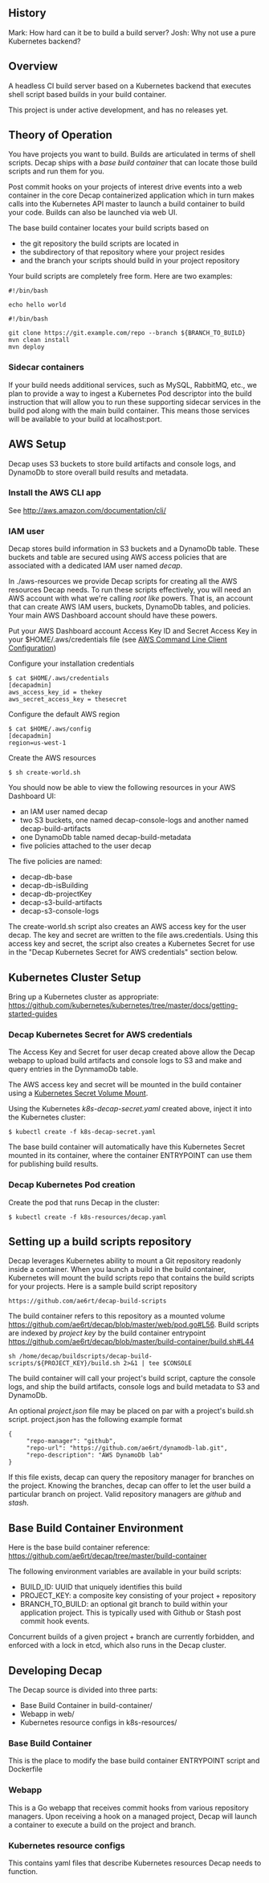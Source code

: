 ## History

Mark: How hard can it be to build a build server?
Josh: Why not use a pure Kubernetes backend?

## Overview

A headless CI build server based on a Kubernetes backend that
executes shell script based builds in your build container.

This project is under active development, and has no releases yet.

## Theory of Operation

You have projects you want to build.  Builds are articulated in
terms of shell scripts.  Decap ships with a _base build container_
that can locate those build scripts and run them for you.  

Post commit hooks on your projects of interest drive events into a
web container in the core Decap containerized application which
in turn makes calls into the Kubernetes API master to launch a build
container to build your code.  Builds can also be launched via web
UI.

The base build container locates your build scripts based on 

* the git repository the build scripts are located in
* the subdirectory of that repository where your project resides
* and the branch your scripts should build in your project repository

Your build scripts are completely free form.  Here are two examples:

```
#!/bin/bash

echo hello world
```

```
#!/bin/bash

git clone https://git.example.com/repo --branch ${BRANCH_TO_BUILD}
mvn clean install
mvn deploy
```

### Sidecar containers

If your build needs additional services, such as MySQL, RabbitMQ,
etc., we plan to provide a way to ingest a Kubernetes Pod descriptor
into the build instruction that will allow you to run these supporting
sidecar services in the build pod along with the main build container.
This means those services will be available to your build at
localhost:port.

## AWS Setup

Decap uses S3 buckets to store build artifacts and console logs,
and DynamoDb to store overall build results and metadata.

### Install the AWS CLI app

See http://aws.amazon.com/documentation/cli/

### IAM user

Decap stores build information in S3 buckets and a DynamoDb
table.  These buckets and table are secured using AWS access policies
that are associated with a dedicated IAM user named _decap_.

In ./aws-resources we provide Decap scripts for creating all the
AWS resources Decap needs.  To run these scripts effectively, you
will need an AWS account with what we're calling _root like_ powers.
That is, an account that can create AWS IAM users, buckets, DynamoDb
tables, and policies.  Your main AWS Dashboard account should have
these powers.

Put your AWS Dashboard account Access Key ID and Secret Access Key
in your $HOME/.aws/credentials file (see [AWS Command Line Client Configuration](http://docs.aws.amazon.com/cli/latest/userguide/cli-chap-getting-started.html#cli-config-files))

Configure your installation credentials

```
$ cat $HOME/.aws/credentials
[decapadmin]
aws_access_key_id = thekey
aws_secret_access_key = thesecret
```

Configure the default AWS region

```
$ cat $HOME/.aws/config
[decapadmin]
region=us-west-1
```

Create the AWS resources

```
$ sh create-world.sh
```
			
You should now be able to view the following resources in your AWS
Dashboard UI:

* an IAM user named decap
* two S3 buckets, one named decap-console-logs and another named decap-build-artifacts
* one DynamoDb table named decap-build-metadata
* five policies attached to the user decap

The five policies are named:

* decap-db-base
* decap-db-isBuilding
* decap-db-projectKey
* decap-s3-build-artifacts
* decap-s3-console-logs

The create-world.sh script also creates an AWS access key for the
user decap.  The key and secret are written to the file aws.credentials.
Using this access key and secret, the script also creates a Kubernetes Secret
for use in the "Decap Kubernetes Secret for AWS credentials" section below.

## Kubernetes Cluster Setup

Bring up a Kubernetes cluster as appropriate:
https://github.com/kubernetes/kubernetes/tree/master/docs/getting-started-guides

### Decap Kubernetes Secret for AWS credentials

The Access Key and Secret for user decap created above allow the
Decap webapp to upload build artifacts and console logs to S3 and
make and query entries in the DynmamoDb table.

The AWS access key and secret will be mounted in the build container
using a [Kubernetes Secret Volume
Mount](https://github.com/kubernetes/kubernetes/blob/master/docs/design/secrets.md).

Using the Kubernetes _k8s-decap-secret.yaml_ created above, inject
it into the Kubernetes cluster:

```
$ kubectl create -f k8s-decap-secret.yaml
```

The base build container will automatically have this Kubernetes
Secret mounted in its container, where the container ENTRYPOINT can
use them for publishing build results.

### Decap Kubernetes Pod creation

Create the pod that runs Decap in the cluster:

```
$ kubectl create -f k8s-resources/decap.yaml
```

## Setting up a build scripts repository

Decap leverages Kubernetes ability to mount a Git repository
readonly inside a container.  When you launch a build in the build
container, Kubernetes will mount the build scripts repo that contains
the build scripts for your projects.  Here is a sample build script
repository

```
https://github.com/ae6rt/decap-build-scripts
```

The build container refers to this repository as a mounted volume
https://github.com/ae6rt/decap/blob/master/web/pod.go#L56.  Build
scripts are indexed by _project key_ by the build container entrypoint
https://github.com/ae6rt/decap/blob/master/build-container/build.sh#L44

```
sh /home/decap/buildscripts/decap-build-scripts/${PROJECT_KEY}/build.sh 2>&1 | tee $CONSOLE
```

The build container will call your project's build script, capture
the console logs, and ship the build artifacts, console logs and
build metadata to S3 and DynamoDb.  

An optional _project.json_ file may be placed on par with a project's
build.sh script.  project.json has the following example format

```
{
     "repo-manager": "github",
     "repo-url": "https://github.com/ae6rt/dynamodb-lab.git",
     "repo-description": "AWS DynamoDb lab"
}
```

If this file exists, decap can query the repository manager for
branches on the project.  Knowing the branches, decap can offer to
let the user build a particular branch on project. Valid repository
managers are _github_ and _stash_.

## Base Build Container Environment

Here is the base build container reference:  https://github.com/ae6rt/decap/tree/master/build-container

The following environment variables are available in your build scripts:

* BUILD_ID:  UUID that uniquely identifies this build
* PROJECT_KEY: a composite key consisting of your project + repository
* BRANCH_TO_BUILD: an optional git branch to build within your application project. This is typically used with Github or Stash post commit hook events.

Concurrent builds of a given project + branch are currently forbidden,
and enforced with a lock in etcd, which also runs in the Decap
cluster.

## Developing Decap

The Decap source is divided into three parts:

* Base Build Container in build-container/
* Webapp in web/
* Kubernetes resource configs in k8s-resources/

### Base Build Container

This is the place to modify the base build container ENTRYPOINT script and Dockerfile

### Webapp

This is a Go webapp that receives commit hooks from various repository
managers.  Upon receiving a hook on a managed project, Decap will
launch a container to execute a build on the project and branch.

### Kubernetes resource configs

This contains yaml files that describe Kubernetes resources Decap needs to function.


